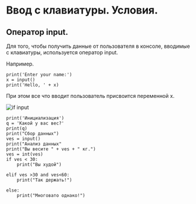 # Ввод с клавиатуры. Условия.

## Оператор input.

Для того, чтобы получить данные от пользователя в консоле, вводимые с клавиатуры, используется оператор input.

Например.

    print('Enter your name:')
    x = input()
    print('Hello, ' + x)
    
При этом все что вводит пользователь присвоится переменной x.


![if input]({path-to-subject}/images/1.png)  

    print('Инициализация')
    q = 'Какой у вас вес?'
    print(q)
    print("Сбор данных")
    ves = input()
    print("Анализ данных"
    print("Вы весите " + ves + " кг.")
    ves = int(ves)
    if ves < 30:
        print("Вы худой")

    elif ves >30 and ves<60:
        print("Так держать!")

    else:
        print("Многовато однако!")


